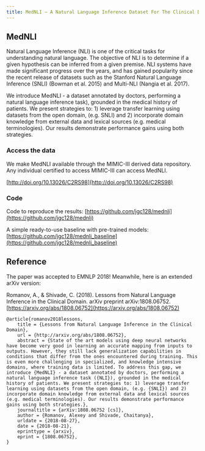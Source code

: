 ```yaml
---
title: MedNLI — A Natural Language Inference Dataset For The Clinical Domain
---
```


## MedNLI

Natural Language Inference (NLI) is one of the critical tasks for understanding natural language. The objective of NLI is to determine if a given hypothesis can be inferred from a given premise. NLI systems have made significant progress over the years, and has gained popularity since the recent release of datasets such as the Stanford Natural Language Inference (SNLI) (Bowman et al. 2015) and Multi-NLI (Nangia et al. 2017).

We introduce MedNLI - a dataset annotated by doctors, performing a natural language inference task), grounded in the medical history of patients. We present strategies to: 1) leverage transfer learning using datasets from the open domain, (e.g. SNLI) and 2) incorporate domain knowledge from external data and lexical sources (e.g. medical terminologies). Our results demonstrate performance gains using both strategies.

### Access the data
We make MedNLI available through the MIMIC-III derived data repository. Any individual certified to access MIMIC-III can access MedNLI.

[http://doi.org/10.13026/C2RS98](http://doi.org/10.13026/C2RS98)

### Code
Code to reproduce the results: [https://github.com/jgc128/mednli](https://github.com/jgc128/mednli)

A simple ready-to-use baseline with pre-trained models: [https://github.com/jgc128/mednli_baseline](https://github.com/jgc128/mednli_baseline)

## Reference
The paper was accepted to EMNLP 2018! Meanwhile, here is an extended arXiv version:

Romanov, A., & Shivade, C. (2018). Lessons from Natural Language Inference in the Clinical Domain. arXiv preprint arXiv:1808.06752.  
[https://arxiv.org/abs/1808.06752](https://arxiv.org/abs/1808.06752)


```
@article{romanov2018lessons,
	title = {Lessons from Natural Language Inference in the Clinical Domain},
	url = {http://arxiv.org/abs/1808.06752},
	abstract = {State of the art models using deep neural networks have become very good in learning an accurate mapping from inputs to outputs. However, they still lack generalization capabilities in conditions that differ from the ones encountered during training. This is even more challenging in specialized, and knowledge intensive domains, where training data is limited. To address this gap, we introduce {MedNLI} - a dataset annotated by doctors, performing a natural language inference task ({NLI}), grounded in the medical history of patients. We present strategies to: 1) leverage transfer learning using datasets from the open domain, (e.g. {SNLI}) and 2) incorporate domain knowledge from external data and lexical sources (e.g. medical terminologies). Our results demonstrate performance gains using both strategies.},
	journaltitle = {arXiv:1808.06752 [cs]},
	author = {Romanov, Alexey and Shivade, Chaitanya},
	urldate = {2018-08-27},
	date = {2018-08-21},
	eprinttype = {arxiv},
	eprint = {1808.06752},
}
```
